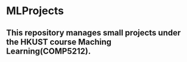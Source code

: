 MLProjects
==========
## This repository manages small projects under the HKUST course Maching Learning(COMP5212).
